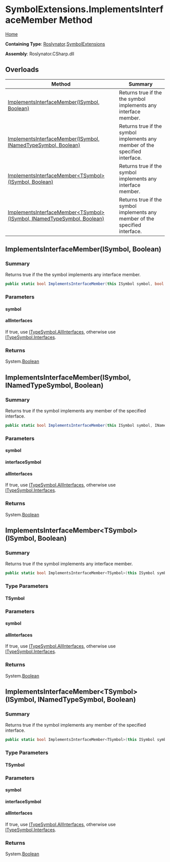 <a name="_top"></a>

# SymbolExtensions\.ImplementsInterfaceMember Method

[Home](../../../README.md#_top)

**Containing Type**: [Roslynator](../../README.md#_top)\.[SymbolExtensions](../README.md#_top)

**Assembly**: Roslynator\.CSharp\.dll

## Overloads

| Method | Summary |
| ------ | ------- |
| [ImplementsInterfaceMember(ISymbol, Boolean)](#Roslynator_SymbolExtensions_ImplementsInterfaceMember_Microsoft_CodeAnalysis_ISymbol_System_Boolean_) | Returns true if the the symbol implements any interface member\. |
| [ImplementsInterfaceMember(ISymbol, INamedTypeSymbol, Boolean)](#Roslynator_SymbolExtensions_ImplementsInterfaceMember_Microsoft_CodeAnalysis_ISymbol_Microsoft_CodeAnalysis_INamedTypeSymbol_System_Boolean_) | Returns true if the symbol implements any member of the specified interface\. |
| [ImplementsInterfaceMember\<TSymbol>(ISymbol, Boolean)](../ImplementsInterfaceMember-1/README.md#Roslynator_SymbolExtensions_ImplementsInterfaceMember__1_Microsoft_CodeAnalysis_ISymbol_System_Boolean_) | Returns true if the symbol implements any interface member\. |
| [ImplementsInterfaceMember\<TSymbol>(ISymbol, INamedTypeSymbol, Boolean)](../ImplementsInterfaceMember-1/README.md#Roslynator_SymbolExtensions_ImplementsInterfaceMember__1_Microsoft_CodeAnalysis_ISymbol_Microsoft_CodeAnalysis_INamedTypeSymbol_System_Boolean_) | Returns true if the symbol implements any member of the specified interface\. |

## ImplementsInterfaceMember\(ISymbol, Boolean\) <a name="Roslynator_SymbolExtensions_ImplementsInterfaceMember_Microsoft_CodeAnalysis_ISymbol_System_Boolean_"></a>

### Summary

Returns true if the the symbol implements any interface member\.

```csharp
public static bool ImplementsInterfaceMember(this ISymbol symbol, bool allInterfaces = false)
```

### Parameters

#### symbol

#### allInterfaces

If true, use [ITypeSymbol.AllInterfaces](https://docs.microsoft.com/en-us/dotnet/api/microsoft.codeanalysis.itypesymbol.allinterfaces), otherwise use [ITypeSymbol.Interfaces](https://docs.microsoft.com/en-us/dotnet/api/microsoft.codeanalysis.itypesymbol.interfaces)\.

### Returns

System\.[Boolean](https://docs.microsoft.com/en-us/dotnet/api/system.boolean)

## ImplementsInterfaceMember\(ISymbol, INamedTypeSymbol, Boolean\) <a name="Roslynator_SymbolExtensions_ImplementsInterfaceMember_Microsoft_CodeAnalysis_ISymbol_Microsoft_CodeAnalysis_INamedTypeSymbol_System_Boolean_"></a>

### Summary

Returns true if the symbol implements any member of the specified interface\.

```csharp
public static bool ImplementsInterfaceMember(this ISymbol symbol, INamedTypeSymbol interfaceSymbol, bool allInterfaces = false)
```

### Parameters

#### symbol

#### interfaceSymbol

#### allInterfaces

If true, use [ITypeSymbol.AllInterfaces](https://docs.microsoft.com/en-us/dotnet/api/microsoft.codeanalysis.itypesymbol.allinterfaces), otherwise use [ITypeSymbol.Interfaces](https://docs.microsoft.com/en-us/dotnet/api/microsoft.codeanalysis.itypesymbol.interfaces)\.

### Returns

System\.[Boolean](https://docs.microsoft.com/en-us/dotnet/api/system.boolean)

## ImplementsInterfaceMember\<TSymbol>\(ISymbol, Boolean\) <a name="Roslynator_SymbolExtensions_ImplementsInterfaceMember__1_Microsoft_CodeAnalysis_ISymbol_System_Boolean_"></a>

### Summary

Returns true if the symbol implements any interface member\.

```csharp
public static bool ImplementsInterfaceMember<TSymbol>(this ISymbol symbol, bool allInterfaces = false) where TSymbol : Microsoft.CodeAnalysis.ISymbol
```

### Type Parameters

#### TSymbol

### Parameters

#### symbol

#### allInterfaces

If true, use [ITypeSymbol.AllInterfaces](https://docs.microsoft.com/en-us/dotnet/api/microsoft.codeanalysis.itypesymbol.allinterfaces), otherwise use [ITypeSymbol.Interfaces](https://docs.microsoft.com/en-us/dotnet/api/microsoft.codeanalysis.itypesymbol.interfaces)\.

### Returns

System\.[Boolean](https://docs.microsoft.com/en-us/dotnet/api/system.boolean)

## ImplementsInterfaceMember\<TSymbol>\(ISymbol, INamedTypeSymbol, Boolean\) <a name="Roslynator_SymbolExtensions_ImplementsInterfaceMember__1_Microsoft_CodeAnalysis_ISymbol_Microsoft_CodeAnalysis_INamedTypeSymbol_System_Boolean_"></a>

### Summary

Returns true if the symbol implements any member of the specified interface\.

```csharp
public static bool ImplementsInterfaceMember<TSymbol>(this ISymbol symbol, INamedTypeSymbol interfaceSymbol, bool allInterfaces = false) where TSymbol : Microsoft.CodeAnalysis.ISymbol
```

### Type Parameters

#### TSymbol

### Parameters

#### symbol

#### interfaceSymbol

#### allInterfaces

If true, use [ITypeSymbol.AllInterfaces](https://docs.microsoft.com/en-us/dotnet/api/microsoft.codeanalysis.itypesymbol.allinterfaces), otherwise use [ITypeSymbol.Interfaces](https://docs.microsoft.com/en-us/dotnet/api/microsoft.codeanalysis.itypesymbol.interfaces)\.

### Returns

System\.[Boolean](https://docs.microsoft.com/en-us/dotnet/api/system.boolean)

